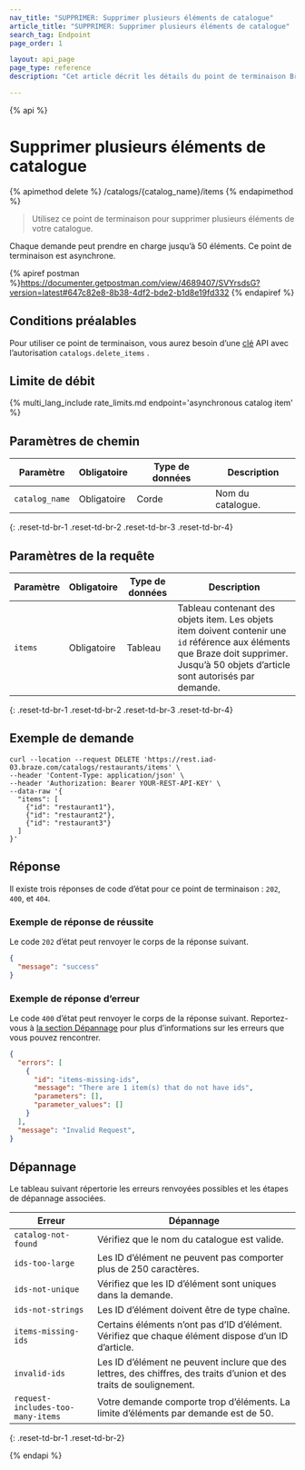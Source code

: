 ```yaml
---
nav_title: "SUPPRIMER: Supprimer plusieurs éléments de catalogue"
article_title: "SUPPRIMER: Supprimer plusieurs éléments de catalogue"
search_tag: Endpoint
page_order: 1

layout: api_page
page_type: reference
description: "Cet article décrit les détails du point de terminaison Braze Supprimer plusieurs éléments de catalogue."

---
```

{% api %}
# Supprimer plusieurs éléments de catalogue
{% apimethod delete %}
/catalogs/{catalog_name}/items
{% endapimethod %}

> Utilisez ce point de terminaison pour supprimer plusieurs éléments de votre catalogue. 

Chaque demande peut prendre en charge jusqu’à 50 éléments. Ce point de terminaison est asynchrone.

{% apiref postman %}https://documenter.getpostman.com/view/4689407/SVYrsdsG?version=latest#647c82e8-8b38-4df2-bde2-b1d8e19fd332 {% endapiref %}

## Conditions préalables

Pour utiliser ce point de terminaison, vous aurez besoin d’une [clé]({{site.baseurl}}/api/basics#rest-api-key/) API avec l’autorisation `catalogs.delete_items` .

## Limite de débit

{% multi_lang_include rate_limits.md endpoint='asynchronous catalog item' %}

## Paramètres de chemin

| Paramètre | Obligatoire | Type de données | Description |
|---|---|---|---|
| `catalog_name` | Obligatoire | Corde | Nom du catalogue. |
{: .reset-td-br-1 .reset-td-br-2 .reset-td-br-3 .reset-td-br-4}

## Paramètres de la requête

| Paramètre | Obligatoire | Type de données | Description |
|---|---|---|---|
| `items` | Obligatoire | Tableau | Tableau contenant des objets item. Les objets item doivent contenir une `id` référence aux éléments que Braze doit supprimer. Jusqu’à 50 objets d’article sont autorisés par demande. |
{: .reset-td-br-1 .reset-td-br-2 .reset-td-br-3 .reset-td-br-4}

## Exemple de demande

```
curl --location --request DELETE 'https://rest.iad-03.braze.com/catalogs/restaurants/items' \
--header 'Content-Type: application/json' \
--header 'Authorization: Bearer YOUR-REST-API-KEY' \
--data-raw '{
  "items": [
    {"id": "restaurant1"},
    {"id": "restaurant2"},
    {"id": "restaurant3"}
  ]
}'
```

## Réponse

Il existe trois réponses de code d’état pour ce point de terminaison : `202`, `400`, et `404`.

### Exemple de réponse de réussite

Le code `202` d’état peut renvoyer le corps de la réponse suivant.

```json
{
  "message": "success"
}
```

### Exemple de réponse d’erreur

Le code `400` d’état peut renvoyer le corps de la réponse suivant. Reportez-vous à [la section Dépannage](#troubleshooting) pour plus d’informations sur les erreurs que vous pouvez rencontrer.

```json
{
  "errors": [
    {
      "id": "items-missing-ids",
      "message": "There are 1 item(s) that do not have ids",
      "parameters": [],
      "parameter_values": []
    }
  ],
  "message": "Invalid Request",
}
```

## Dépannage

Le tableau suivant répertorie les erreurs renvoyées possibles et les étapes de dépannage associées.

| Erreur | Dépannage |
| --- | --- |
| `catalog-not-found` | Vérifiez que le nom du catalogue est valide. |
| `ids-too-large` | Les ID d’élément ne peuvent pas comporter plus de 250 caractères. |
| `ids-not-unique` | Vérifiez que les ID d’élément sont uniques dans la demande. |
| `ids-not-strings` | Les ID d’élément doivent être de type chaîne. |
| `items-missing-ids` | Certains éléments n’ont pas d’ID d’élément. Vérifiez que chaque élément dispose d’un ID d’article. |
| `invalid-ids` | Les ID d’élément ne peuvent inclure que des lettres, des chiffres, des traits d’union et des traits de soulignement. |
| `request-includes-too-many-items` | Votre demande comporte trop d’éléments. La limite d’éléments par demande est de 50. |
{: .reset-td-br-1 .reset-td-br-2}

{% endapi %}